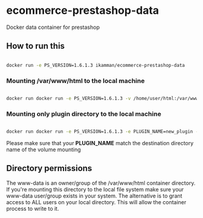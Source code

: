 # ecommerce-prestashop-data
Docker data container for prestashop

## How to run this

```bash  

docker run -e PS_VERSION=1.6.1.3 ikamman/ecommerce-prestashop-data

```

### Mounting /var/www/html to the local machine

```bash

docker run docker run -e PS_VERSION=1.6.1.3 -v /home/user/html:/var/www/html ikamman/ecommerce-prestashop-data

```

### Mounting only plugin directory to the local machine

```bash

docker run docker run -e PS_VERSION=1.6.1.3 -e PLUGIN_NAME=new_plugin -v /home/user/local_plugin:/var/www/html/new_plugin ikamman/ecommerce-prestashop-data

```

Please make sure that your **PLUGIN_NAME** match the destination directory name of the volume mounting

## Directory permissions

The www-data is an owner/group of the /var/www/html container directory. If you're mounting this directory to the local file system make sure your www-data user/group exists in your system. The alternative is to grant access to ALL users on your local directory. This will allow the container process to write to it.  
